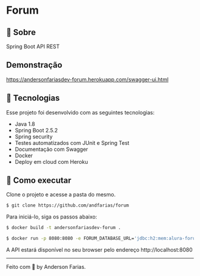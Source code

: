 # Forum

## 📝 Sobre

Spring Boot API REST

## Demonstração

https://andersonfariasdev-forum.herokuapp.com/swagger-ui.html

## 🧪 Tecnologias

Esse projeto foi desenvolvido com as seguintes tecnologias:

- Java 1.8
- Spring Boot 2.5.2
- Spring security
- Testes automatizados com JUnit e Spring Test
- Documentação com Swagger
- Docker
- Deploy em cloud com Heroku


## 🚀 Como executar

Clone o projeto e acesse a pasta do mesmo.

```bash
$ git clone https://github.com/andfarias/forum
```

Para iniciá-lo, siga os passos abaixo:
```bash
$ docker build -t andersonfariasdev-forum .
```

```bash
$ docker run -p 8080:8080 -e FORUM_DATABASE_URL='jdbc:h2:mem:alura-forum' -e FORUM_DATABASE_USERNAME='sa' -e FORUM_DATABASE_PASSWORD='' -e FORUM_JWT_SECRET='123456' andersonfariasdev-forum
```

A API estará disponível no seu browser pelo endereço http://localhost:8080

---

Feito com 🤍 by Anderson Farias.
